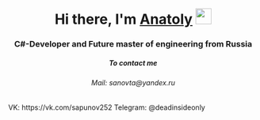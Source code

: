 <h1 align="center">Hi there, I'm <a href="https://github.com/Sapunov-Anatoly" target="_blank">Anatoly</a> 
<img src="https://github.com/blackcater/blackcater/raw/main/images/Hi.gif" height="32"/></h1>
<h3 align="center">C#-Developer and Future master of engineering from Russia</h3>
<h5 align="center">To contact me</h5>
<h6 align="center">Mail: sanovta@yandex.ru</h6>
<h7 align="center">VK: https://vk.com/sapunov252</h7>
<h8 align="center">Telegram: @deadinsideonly</h8>
